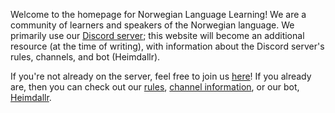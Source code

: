 Welcome to the homepage for Norwegian Language Learning! We are a community of learners and speakers of the Norwegian language. We primarily use our [Discord server](https://discord.gg/mBsKjx7); this website will become an additional resource (at the time of writing), with information about the Discord server's rules, channels, and bot (Heimdallr).

If you're not already on the server, feel free to join us [here](https://discord.gg/mBsKjx7)! If you already are, then you can check out our [rules](/page/rules), [channel information](/page/channels), or our bot, [Heimdallr](/page/heimdallr).
